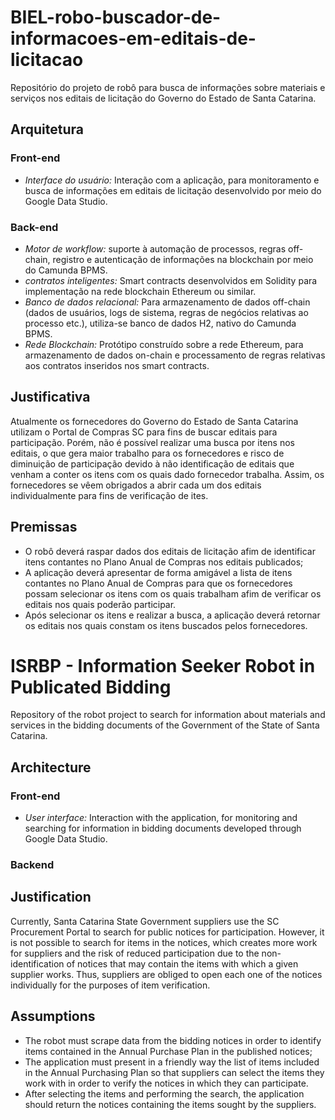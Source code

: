 # BIEL-robo-buscador-de-informacoes-em-editais-de-licitacao
Repositório do projeto de robô para busca de informações sobre materiais e serviços nos editais de licitação do Governo do Estado de Santa Catarina.

## Arquitetura
### **Front-end**
 - *Interface do usuário:* Interação com a aplicação, para monitoramento e busca de informações em editais de licitação desenvolvido por meio do Google Data Studio.

### **Back-end**
 - *Motor de workflow:* suporte à automação de processos, regras off-chain, registro e autenticação de informações na blockchain por meio do Camunda BPMS.
 - *contratos inteligentes:* Smart contracts desenvolvidos em Solidity para implementação na rede blockchain Ethereum ou similar.
 - *Banco de dados relacional:* Para armazenamento de dados off-chain (dados de usuários, logs de sistema, regras de negócios relativas ao processo etc.), utiliza-se banco de dados H2, nativo do Camunda BPMS.
 - *Rede Blockchain:* Protótipo construído sobre a rede Ethereum, para armazenamento de dados on-chain e processamento de regras relativas aos contratos inseridos nos smart contracts.

## **Justificativa**
Atualmente os fornecedores do Governo do Estado de Santa Catarina utilizam o Portal de Compras SC para fins de buscar editais para participação. Porém, não é possível realizar uma busca por itens nos editais, o que gera maior trabalho para os fornecedores e risco de diminuição de participação devido à não identificação de editais que venham a conter os itens com os quais dado fornecedor trabalha. Assim, os fornecedores se vêem obrigados a abrir cada um dos editais individualmente para fins de verificação de ites. 

## **Premissas**
- O robô deverá raspar dados dos editais de licitação afim de identificar itens contantes no Plano Anual de Compras nos editais publicados;
- A aplicação deverá apresentar de forma amigável a lista de itens contantes no Plano Anual de Compras para que os fornecedores possam selecionar os itens com os quais trabalham afim de verificar os editais nos quais poderão participar.
- Após selecionar os itens e realizar a busca, a aplicação deverá retornar os editais nos quais constam os itens buscados pelos fornecedores.

# ISRBP - Information Seeker Robot in Publicated Bidding
Repository of the robot project to search for information about materials and services in the bidding documents of the Government of the State of Santa Catarina.
 
## Architecture
### **Front-end**
- *User interface:* Interaction with the application, for monitoring and searching for information in bidding documents developed through Google Data Studio.

### **Backend**

## **Justification**
Currently, Santa Catarina State Government suppliers use the SC Procurement Portal to search for public notices for participation. However, it is not possible to search for items in the notices, which creates more work for suppliers and the risk of reduced participation due to the non-identification of notices that may contain the items with which a given supplier works. Thus, suppliers are obliged to open each one of the notices individually for the purposes of item verification.

## **Assumptions**
- The robot must scrape data from the bidding notices in order to identify items contained in the Annual Purchase Plan in the published notices;
- The application must present in a friendly way the list of items included in the Annual Purchasing Plan so that suppliers can select the items they work with in order to verify the notices in which they can participate.
- After selecting the items and performing the search, the application should return the notices containing the items sought by the suppliers.
